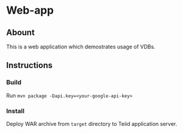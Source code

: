 # Web-app

## Abount

This is a web application which demostrates usage of VDBs.

## Instructions

### Build
Run `mvn package -Dapi.key=<your-google-api-key>`

### Install
Deploy WAR archive from `target` directory to Teiid application server.
